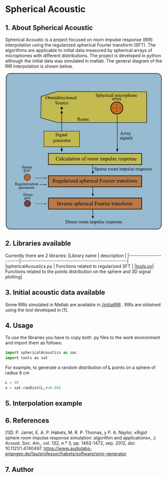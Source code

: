 # Spherical Acoustic

## 1. About Spherical Acoustic
Spherical Acoustic is a project focused on room impulse response (RIR) interpolation using the regularized spherical Fourier transform (SFT). The algorithms are applicable to initial data measured by spherical arrays of microphones with different distributions. The project is developed in python although the initial data was simulated in matlab. The general diagram of the RIR interpolation is shown below.

<div align="center">
<img src="./images/generalDiagram.png" width="500">
</div>

## 2. Libraries available
Currently there are 2 libraries:
|Library name           | description                                         |
|-----------------------|-----------------------------------------------------|
|sphericalAcoustics.py  | Functions related to regularized SFT                |
|<a href="https://github.com/alarcon-ganoza-julio/sphericalAcoustic/blob/master/tools.py">tools.py</a>| Functions related to the points distribution on the sphere and 3D signal plotting|

## 3. Initial acoustic data available
Some RIRs simulated in Matlab are available in <a href="https://github.com/alarcon-ganoza-julio/sphericalAcoustic/tree/master/initialRIR">/initialRIR</a> .
RIRs are obtained using the tool developed in [1].

## 4. Usage
To use the libraries you have to copy both .py files to the work environment and import them as follows:

```python
import sphericalAcoustics as sac
import tools as sat
```
For example, to generate a random distribution of **L** points on a sphere of radius 8 cm

```python
L = 40
x = sat.ranDist(L,r=0.08)
```


## 5. Interpolation example

## 6. References
[1]D. P. Jarret, E. A. P. Habets, M. R. P. Thomas, y P. A. Naylor, «Rigid sphere room impulse response simulation: algorithm and applications», J. Acoust. Soc. Am., vol. 132, n.º 3, pp. 1462-1472, sep. 2012, doi: 10.1121/1.4740497.
https://www.audiolabs-erlangen.de/fau/professor/habets/software/smir-generator

## 7. Author
